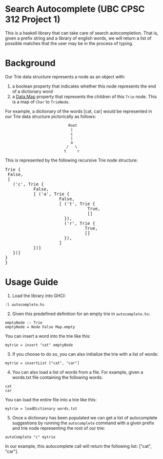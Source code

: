 # Search Autocomplete (UBC CPSC 312 Project 1)

This is a haskell library that can take care of search autocompletion. That is, given a prefix string and a library of english words, we will return a list of possible matches that the user may be in the process of typing.

# Background

Our Trie data structure represents a node as an object with:

1.  a boolean property that indicates whether this node represents the end of a dictionary word
2.  a [Data.Map](https://hackage.haskell.org/package/containers-0.4.0.0/docs/Data-Map.html) property that represents the children of this ```Trie``` node. This is a map of ```Char``` to ```TrieNode```.

For example, a dictionary of the words [cat, car] would be represented in our Trie data structure pictorically as follows:

                                 Root 
                                  |
                                  c
                                  |
                                  a
                                /   \
                               t     r

This is represented by the following recursive Trie node structure:

<pre>
Trie {
 False, 
 [
   ('c', Trie {
           False, 
           [ ('a', Trie {
                     False, 
                     [ ('t', Trie { 
                                True, 
                                []
                       }),
                       ('r', Trie {
                               True,
                               []
                       }),
                     ]
           })]
   })]
}
}
</pre>
 
# Usage Guide

1. Load the library into GHCI:

``` :l autocomplete.hs ```

2. Given this predefined definition for an empty trie in ```autocomplete.hs```:

```
emptyNode :: Trie
emptyNode = Node False Map.empty
```

You can insert a word into the trie like this:

```mytrie = insert "cat" emptyNode```

3. If you choose to do so, you can also initialize the trie with a list of words:

```mytrie = insertList ["cat", "car"]```

4. You can also load a list of words from a file. For example, given a words.txt file containing the following words:

```
cat
car
```
You can load the entire file into a trie like this:

```mytrie = loadDictionary words.txt```

5. Once a dictionary has been populated we can get a list of autocomplete suggestions by running the ```autocomplete``` command with a given prefix and trie node representing the root of our trie:

```autoComplete "c" mytrie```

In our example, this autocomplete call will return the following list: ["cat", "car"].
